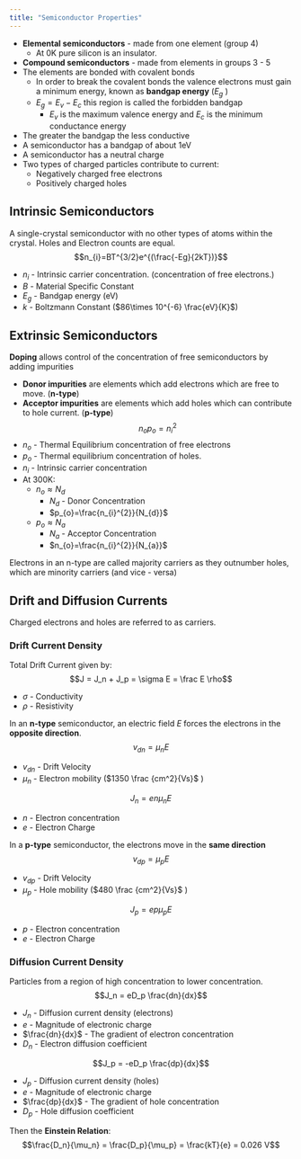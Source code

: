 ```yaml
---
title: "Semiconductor Properties"
---
```

- **Elemental semiconductors** - made from one element (group 4)
	- At 0K pure silicon is an insulator.
- **Compound semiconductors** - made from elements in groups 3 - 5
- The elements are bonded with covalent bonds
	- In order to break the covalent bonds the valence electrons must gain a minimum energy, known as **bandgap energy** ($E_g$ )
	- $E_g = E_v-E_c$ this region is called the forbidden bandgap
		- $E_v$ is the maximum valence energy and $E_c$ is the minimum conductance energy
- The greater the bandgap the less conductive
- A semiconductor has a bandgap of about 1eV
- A semiconductor has a neutral charge
- Two types of charged particles contribute to current:
	- Negatively charged free electrons
	- Positively charged holes


## Intrinsic Semiconductors
A single-crystal semiconductor with no other types of atoms within the crystal. 
Holes and Electron counts are equal.
$$n_{i}=BT^{3/2}e^{(\frac{-Eg}{2kT})}$$
- $n_i$  - Intrinsic carrier concentration. (concentration of free electrons.)
- $B$ - Material Specific Constant
- $E_g$ - Bandgap energy (eV)
- $k$ - Boltzmann Constant ($86\times 10^{-6} \frac{eV}{K}$) 

## Extrinsic Semiconductors
**Doping** allows control of the concentration of free semiconductors by adding impurities
- **Donor impurities** are elements which add electrons which are free to move. (**n-type**)
- **Acceptor impurities** are elements which add holes which can contribute to hole current. (**p-type**)
$$n_op_o = n_i^2$$
- $n_o$ - Thermal Equilibrium concentration of free electrons
- $p_o$ - Thermal equilibrium concentration of holes.
- $n_i$ - Intrinsic carrier concentration
- At 300K: 
	- $n_o \approx N_d$ 
		- $N_d$ - Donor Concentration
		- $p_{o}=\frac{n_{i}^{2}}{N_{d}}$
	- $p_o \approx N_a$
		- $N_a$ - Acceptor Concentration
		- $n_{o}=\frac{n_{i}^{2}}{N_{a}}$

Electrons in an n-type are called majority carriers as they outnumber holes, which are minority carriers
(and vice - versa)

## Drift and Diffusion Currents
Charged electrons and holes are referred to as carriers.
### Drift Current Density
Total Drift Current given by:
$$J = J_n + J_p = \sigma E = \frac E \rho$$
- $\sigma$ - Conductivity
- $\rho$ - Resistivity

In an **n-type** semiconductor, an electric field $E$ forces the electrons in the **opposite direction**.
$$v_{dn} = \mu_n E$$
- $v_{dn}$ - Drift Velocity
- $\mu_n$ - Electron mobility ($1350 \frac {cm^2}{Vs}$ )

$$J_n = en\mu_n E$$
- $n$ - Electron concentration
- $e$ - Electron Charge

In a **p-type** semiconductor, the electrons move in the **same direction**
$$v_{dp} = \mu_p E$$
- $v_{dp}$ - Drift Velocity
- $\mu_p$ - Hole mobility ($480 \frac {cm^2}{Vs}$ )

$$J_p = ep\mu_p E$$
- $p$ - Electron concentration
- $e$ - Electron Charge
### Diffusion Current Density
Particles from a region of high concentration to lower concentration.
$$J_n = eD_p \frac{dn}{dx}$$
- $J_n$ - Diffusion current density (electrons)
- $e$ - Magnitude of electronic charge
- $\frac{dn}{dx}$ - The gradient of electron concentration
- $D_n$  - Electron diffusion coefficient


$$J_p = -eD_p \frac{dp}{dx}$$
- $J_p$ - Diffusion current density (holes)
- $e$ - Magnitude of electronic charge
- $\frac{dp}{dx}$ - The gradient of hole concentration
- $D_p$  - Hole diffusion coefficient

Then the **Einstein Relation**:
$$\frac{D_n}{\mu_n} = \frac{D_p}{\mu_p} = \frac{kT}{e} = 0.026 V$$